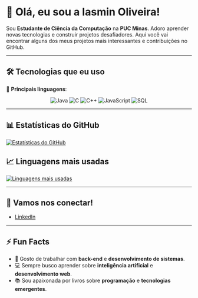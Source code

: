 # 👋 Olá, eu sou a **Iasmin Oliveira**!

Sou **Estudante de Ciência da Computação** na **PUC Minas**. Adoro aprender novas tecnologias e construir projetos desafiadores. Aqui você vai encontrar alguns dos meus projetos mais interessantes e contribuições no GitHub.

---

## 🛠️ Tecnologias que eu uso

🔧 **Principais linguagens**:

<p align="center">
  <img src="https://img.shields.io/badge/Java-007396?style=for-the-badge&logo=java&logoColor=white" alt="Java">
  <img src="https://img.shields.io/badge/C-00599C?style=for-the-badge&logo=c&logoColor=white" alt="C">
  <img src="https://img.shields.io/badge/C++-00599C?style=for-the-badge&logo=cplusplus&logoColor=white" alt="C++">
  <img src="https://img.shields.io/badge/JavaScript-F7DF1E?style=for-the-badge&logo=javascript&logoColor=black" alt="JavaScript">
  <img src="https://img.shields.io/badge/SQL-4479A1?style=for-the-badge&logo=sql&logoColor=white" alt="SQL">
</p>

---

## 📊 Estatísticas do GitHub

[![Estatísticas do GitHub](https://github-readme-stats.vercel.app/api?username=iasminfeo&show_icons=true&theme=radical&hide_title=true)](https://github.com/iasminfeo)

## 📈 Linguagens mais usadas

[![Linguagens mais usadas](https://github-readme-stats.vercel.app/api/top-langs/?username=iasminfeo&langs_count=5&theme=radical)](https://github.com/iasminfeo)

---


## 💬 Vamos nos conectar!

- [LinkedIn](https://www.linkedin.com/in/iasmin-oliveira-263105327/)

---

## ⚡ Fun Facts

- 🚀 Gosto de trabalhar com **back-end** e **desenvolvimento de sistemas**.
- 💻 Sempre busco aprender sobre **inteligência artificial** e **desenvolvimento web**.
- 📚 Sou apaixonada por livros sobre **programação** e **tecnologias emergentes**.
